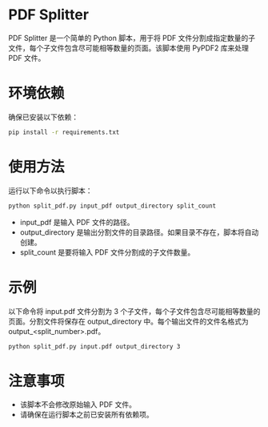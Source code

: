 # PDF Splitter

PDF Splitter 是一个简单的 Python 脚本，用于将 PDF 文件分割成指定数量的子文件，每个子文件包含尽可能相等数量的页面。该脚本使用 PyPDF2 库来处理 PDF 文件。

# 环境依赖
确保已安装以下依赖：
```bash
pip install -r requirements.txt
```


# 使用方法
运行以下命令以执行脚本：

```bash
python split_pdf.py input_pdf output_directory split_count

```

- input_pdf 是输入 PDF 文件的路径。
- output_directory 是输出分割文件的目录路径。如果目录不存在，脚本将自动创建。
- split_count 是要将输入 PDF 文件分割成的子文件数量。

# 示例

以下命令将 input.pdf 文件分割为 3 个子文件，每个子文件包含尽可能相等数量的页面。分割文件将保存在 output_directory 中。每个输出文件的文件名格式为 output_<split_number>.pdf。

```bash
python split_pdf.py input.pdf output_directory 3

```

# 注意事项
- 该脚本不会修改原始输入 PDF 文件。
- 请确保在运行脚本之前已安装所有依赖项。
